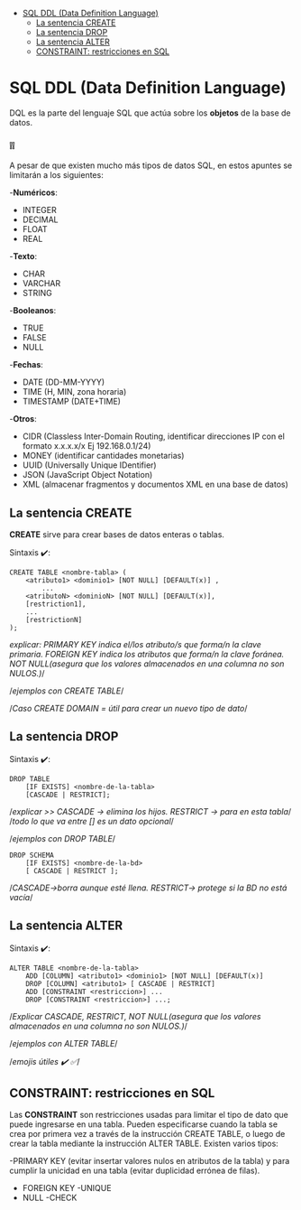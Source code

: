 - [SQL DDL (Data Definition Language)](#SQL-DQL-Data-Definition-Language)
  - [La sentencia CREATE](#la-sentencia-create)
  - [La sentencia DROP](#la-sentencia-drop)
  - [La sentencia ALTER](#la-sentencia-alter)
  - [CONSTRAINT: restricciones en SQL](#CONSTRAINT:-restricciones-en-SQL)
  
# SQL DDL (Data Definition Language)

DQL es la parte del lenguaje SQL que actúa sobre los **objetos** de la base de datos.

### ❕❕

A pesar de que existen mucho más tipos de datos SQL, en estos apuntes se limitarán a los siguientes:

-**Numéricos**:
  - INTEGER 
  - DECIMAL 
  - FLOAT
  - REAL

-**Texto**:
  - CHAR 	
  - VARCHAR 	
  - STRING

-**Booleanos**:
  - TRUE	
  - FALSE	
  - NULL
  
-**Fechas**:
  - DATE (DD-MM-YYYY)
  - TIME (H, MIN, zona horaria)
  - TIMESTAMP (DATE+TIME)

-**Otros**:
  - CIDR (Classless Inter-Domain Routing, identificar direcciones IP con el formato x.x.x.x/x Ej 192.168.0.1/24)
  - MONEY (identificar cantidades monetarias)
  - UUID (Universally Unique IDentifier)
  - JSON (JavaScript Object Notation)
  - XML (almacenar fragmentos y documentos XML en una base de datos)

## La sentencia CREATE

**CREATE** sirve para crear bases de datos enteras o tablas.

Sintaxis ✔️: 
```console
CREATE TABLE <nombre-tabla> (
	<atributo1> <dominio1> [NOT NULL] [DEFAULT(x)] ,   
        ...
	<atributoN> <dominioN> [NOT NULL] [DEFAULT(x)],
	[restriction1],
	...
	[restrictionN]
);
``` 

*explicar: 
 PRIMARY KEY indica el/los atributo/s que forma/n la clave primaria.
 FOREIGN KEY indica los atributos que forma/n la clave foránea.
 NOT NULL(asegura que los valores almacenados en una columna no son NULOS.)*/

/*ejemplos con CREATE TABLE*/

/*Caso CREATE DOMAIN = útil para crear un nuevo tipo de dato*/
## La sentencia DROP

Sintaxis ✔️:
```console
DROP TABLE                                     
    [IF EXISTS] <nombre-de-la-tabla>
    [CASCADE | RESTRICT];   
```
/*explicar >> CASCADE -> elimina los hijos. RESTRICT -> para en esta tabla*/ /*todo lo que va entre [] es un dato opcional*/

/*ejemplos con DROP TABLE*/

```console
DROP SCHEMA
    [IF EXISTS] <nombre-de-la-bd>
    [ CASCADE | RESTRICT ];                 
 ```
/*CASCADE->borra aunque esté llena. RESTRICT-> protege si la BD no está vacía*/

## La sentencia ALTER

Sintaxis ✔️: 
```console
ALTER TABLE <nombre-de-la-tabla>
    ADD [COLUMN] <atributo1> <dominio1> [NOT NULL] [DEFAULT(x)]
    DROP [COLUMN] <atributo1> [ CASCADE | RESTRICT]
    ADD [CONSTRAINT <restriccion>] ...
    DROP [CONSTRAINT <restriccion>] ...;
```
/*Explicar CASCADE, RESTRICT, NOT NULL(asegura que los valores almacenados en una columna no son NULOS.)*/

/*ejemplos con ALTER TABLE*/

/*emojis útiles ✔️ ✅*/

## CONSTRAINT: restricciones en SQL

Las **CONSTRAINT** son restricciones usadas para limitar el tipo de dato que puede ingresarse en una tabla. Pueden especificarse cuando la tabla se crea por primera vez a través de la instrucción CREATE TABLE, o luego de crear la tabla mediante la instrucción ALTER TABLE. Existen varios tipos:

-PRIMARY KEY (evitar insertar valores nulos en atributos de la tabla) y para cumplir la unicidad en una tabla (evitar duplicidad errónea de filas).
- FOREIGN KEY
-UNIQUE
- NULL
-CHECK
